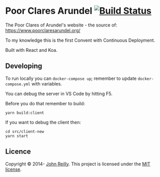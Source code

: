 ﻿# Poor Clares Arundel [![Build Status](https://travis-ci.org/johnnyreilly/poor-clares-arundel-koa.svg?branch=master)](https://travis-ci.org/johnnyreilly/poor-clares-arundel-koa)

The Poor Clares of Arundel's website - the source of: https://www.poorclaresarundel.org/

To my knowledge this is the first Convent with Continuous Deployment.

Built with React and Koa.

## Developing

To run locally you can `docker-compose up`; remember to update `docker-compose.yml` with variables.

You can debug the server in VS Code by hitting F5.

Before you do that remember to build:

```
yarn build:client
```

If you want to debug the client then:

```
cd src/client-new
yarn start
```

## Licence

Copyright © 2014- [John Reilly](twitter.com/johnny_reilly). This project is licensed under the [MIT license](http://opensource.org/licenses/mit-license.php).